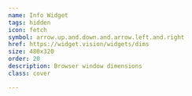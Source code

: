```yaml
---
name: Info Widget
tags: hidden
icon: fetch 
symbol: arrow.up.and.down.and.arrow.left.and.right
href: https://widget.vision/widgets/dims
size: 480x320
order: 20
description: Browser window dimensions
class: cover

---
```


